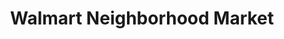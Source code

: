 ---
title: "Walmart Neighborhood Market"
url: /mobile/walmart-neighborhood-market-south-university-boulevard/
shop: Supermarkt
---